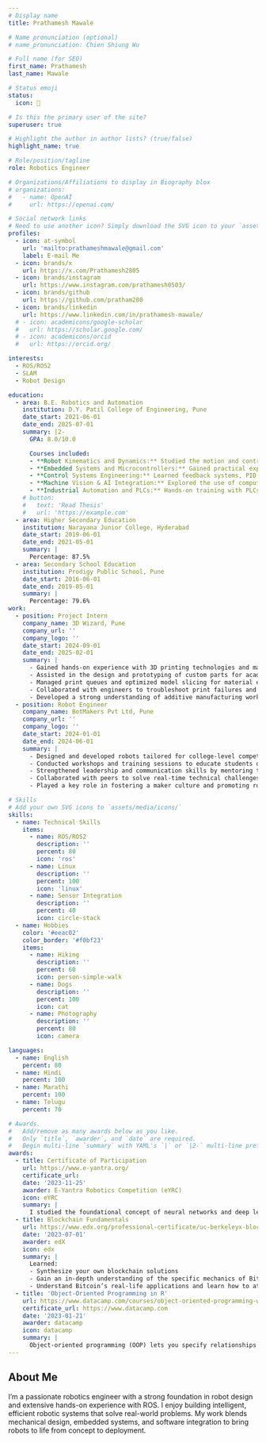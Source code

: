```yaml
---
# Display name
title: Prathamesh Mawale

# Name pronunciation (optional)
# name_pronunciation: Chien Shiung Wu

# Full name (for SEO)
first_name: Prathamesh 
last_name: Mawale

# Status emoji
status:
  icon: 🤖

# Is this the primary user of the site?
superuser: true

# Highlight the author in author lists? (true/false)
highlight_name: true

# Role/position/tagline
role: Robotics Engineer 

# Organizations/Affiliations to display in Biography blox
# organizations:
#   - name: OpenAI
#     url: https://openai.com/

# Social network links
# Need to use another icon? Simply download the SVG icon to your `assets/media/icons/` folder.
profiles:
  - icon: at-symbol
    url: 'mailto:prathameshmawale@gmail.com'
    label: E-mail Me
  - icon: brands/x
    url: https://x.com/Prathamesh2805
  - icon: brands/instagram
    url: https://www.instagram.com/prathamesh0503/
  - icon: brands/github
    url: https://github.com/pratham280
  - icon: brands/linkedin
    url: https://www.linkedin.com/in/prathamesh-mawale/
  # - icon: academicons/google-scholar
  #   url: https://scholar.google.com/
  # - icon: academicons/orcid
  #   url: https://orcid.org/

interests:
  - ROS/ROS2
  - SLAM
  - Robot Design

education:
  - area: B.E. Robotics and Automation
    institution: D.Y. Patil College of Engineering, Pune
    date_start: 2021-06-01
    date_end: 2025-07-01
    summary: |2-
      GPA: 8.0/10.0

      Courses included:
      - **Robot Kinematics and Dynamics:** Studied the motion and control of robotic arms and mobile robots, including forward/inverse kinematics and trajectory planning.  
      - **Embedded Systems and Microcontrollers:** Gained practical experience programming controllers like Arduino, ESP32, and STM32 for real-time robotic applications.  
      - **Control Systems Engineering:** Learned feedback systems, PID control, and automation techniques used in industrial and mobile robotics.  
      - **Machine Vision & AI Integration:** Explored the use of computer vision and AI algorithms for navigation, object detection, and autonomous decision-making.  
      - **Industrial Automation and PLCs:** Hands-on training with PLCs, SCADA, and HMI for factory automation and process control systems.
    # button:
    #   text: 'Read Thesis'
    #   url: 'https://example.com'
  - area: Higher Secondary Education 
    institution: Narayana Junior College, Hyderabad
    date_start: 2019-06-01
    date_end: 2021-05-01
    summary: |
      Percentage: 87.5%
  - area: Secondary School Education
    institution: Prodigy Public School, Pune
    date_start: 2016-06-01
    date_end: 2019-05-01
    summary: |
      Percentage: 79.6%
work:
  - position: Project Intern
    company_name: 3D Wizard, Pune
    company_url: ''
    company_logo: ''
    date_start: 2024-09-01
    date_end: 2025-02-01
    summary: |
      - Gained hands-on experience with 3D printing technologies and machine calibration.  
      - Assisted in the design and prototyping of custom parts for academic and industrial clients.  
      - Managed print queues and optimized model slicing for material efficiency and print quality.  
      - Collaborated with engineers to troubleshoot print failures and improve print consistency.  
      - Developed a strong understanding of additive manufacturing workflows and post-processing techniques.
  - position: Robot Engineer
    company_name: BotMakers Pvt Ltd, Pune
    company_url: ''
    company_logo: ''
    date_start: 2024-01-01
    date_end: 2024-06-01
    summary: |
      - Designed and developed robots tailored for college-level competitions, focusing on performance and reliability.  
      - Conducted workshops and training sessions to educate students on robotics fundamentals and hands-on building.  
      - Strengthened leadership and communication skills by mentoring teams and guiding project execution.  
      - Collaborated with peers to solve real-time technical challenges during robotics events.  
      - Played a key role in fostering a maker culture and promoting robotics in academic communities.

# Skills
# Add your own SVG icons to `assets/media/icons/`
skills:
  - name: Technical Skills
    items:
      - name: ROS/ROS2
        description: ''
        percent: 80
        icon: 'ros'
      - name: Linux
        description: ''
        percent: 100
        icon: 'linux'
      - name: Sensor Integration
        description: ''
        percent: 40
        icon: circle-stack
  - name: Hobbies
    color: '#eeac02'
    color_border: '#f0bf23'
    items:
      - name: Hiking
        description: ''
        percent: 60
        icon: person-simple-walk
      - name: Dogs
        description: ''
        percent: 100
        icon: cat
      - name: Photography
        description: ''
        percent: 80
        icon: camera

languages:
  - name: English
    percent: 80
  - name: Hindi
    percent: 100
  - name: Marathi
    percent: 100
  - name: Telugu
    percent: 70

# Awards.
#   Add/remove as many awards below as you like.
#   Only `title`, `awarder`, and `date` are required.
#   Begin multi-line `summary` with YAML's `|` or `|2-` multi-line prefix and indent 2 spaces below.
awards:
  - title: Certificate of Participation
    url: https://www.e-yantra.org/
    certificate_url: 
    date: '2023-11-25'
    awarder: E-Yantra Robotics Competition (eYRC)
    icon: eYRC
    summary: |
      I studied the foundational concept of neural networks and deep learning. By the end, I was familiar with the significant technological trends driving the rise of deep learning; build, train, and apply fully connected deep neural networks; implement efficient (vectorized) neural networks; identify key parameters in a neural network’s architecture; and apply deep learning to your own applications.
  - title: Blockchain Fundamentals
    url: https://www.edx.org/professional-certificate/uc-berkeleyx-blockchain-fundamentals
    date: '2023-07-01'
    awarder: edX
    icon: edx
    summary: |
      Learned:
      - Synthesize your own blockchain solutions
      - Gain an in-depth understanding of the specific mechanics of Bitcoin
      - Understand Bitcoin’s real-life applications and learn how to attack and destroy Bitcoin, Ethereum, smart contracts and Dapps, and alternatives to Bitcoin’s Proof-of-Work consensus algorithm
  - title: 'Object-Oriented Programming in R'
    url: https://www.datacamp.com/courses/object-oriented-programming-with-s3-and-r6-in-r
    certificate_url: https://www.datacamp.com
    date: '2023-01-21'  
    awarder: datacamp
    icon: datacamp
    summary: |
      Object-oriented programming (OOP) lets you specify relationships between functions and the objects that they can act on, helping you manage complexity in your code. This is an intermediate level course, providing an introduction to OOP, using the S3 and R6 systems. S3 is a great day-to-day R programming tool that simplifies some of the functions that you write. R6 is especially useful for industry-specific analyses, working with web APIs, and building GUIs.
---
```


## About Me

I’m a passionate robotics engineer with a strong foundation in robot design and extensive hands-on experience with ROS. I enjoy building intelligent, efficient robotic systems that solve real-world problems. My work blends mechanical design, embedded systems, and software integration to bring robots to life from concept to deployment.
